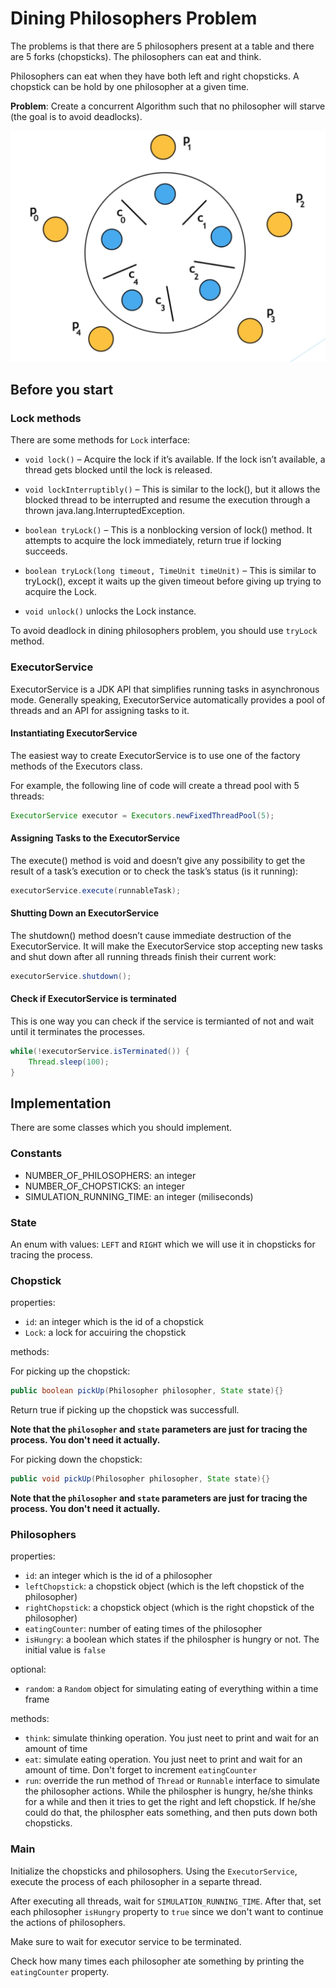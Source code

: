 # Dining Philosophers Problem

The problems is that there are 5 philosophers present at a table and there are
5 forks (chopsticks). The philosophers can eat and think.

Philosophers can eat when they have both left and right chopsticks. A
chopstick can be hold by one philosopher at a given time.

**Problem**: Create a concurrent Algorithm such that no philosopher will starve (the goal is to avoid deadlocks).

![Alt text](assets/image.png)

## Before you start

### Lock methods
There are some methods for `Lock` interface:

+ `void lock()` – Acquire the lock if it’s available. If the lock isn’t available, a thread gets blocked until the lock is released.

+ `void lockInterruptibly()` – This is similar to the lock(), but it allows the blocked thread to be interrupted and resume the execution through a thrown java.lang.InterruptedException.

+ `boolean tryLock()` – This is a nonblocking version of lock() method. It attempts to acquire the lock immediately, return true if locking succeeds.

+ `boolean tryLock(long timeout, TimeUnit timeUnit)` – This is similar to tryLock(), except it waits up the given timeout before giving up trying to acquire the Lock.

+ `void unlock()` unlocks the Lock instance.

To avoid deadlock in dining philosophers problem, you should use `tryLock` method.


### ExecutorService

ExecutorService is a JDK API that simplifies running tasks in asynchronous mode. Generally speaking, ExecutorService automatically provides a pool of threads and an API for assigning tasks to it.

#### Instantiating ExecutorService
The easiest way to create ExecutorService is to use one of the factory methods of the Executors class.

For example, the following line of code will create a thread pool with 5 threads:
```java
ExecutorService executor = Executors.newFixedThreadPool(5);
```

#### Assigning Tasks to the ExecutorService

The execute() method is void and doesn’t give any possibility to get the result of a task’s execution or to check the task’s status (is it running):
```java
executorService.execute(runnableTask);
```

#### Shutting Down an ExecutorService

The shutdown() method doesn’t cause immediate destruction of the ExecutorService. It will make the ExecutorService stop accepting new tasks and shut down after all running threads finish their current work:
```java
executorService.shutdown();
```

#### Check if ExecutorService is terminated
This is one way you can check if the service is termianted of not and wait until it terminates the processes.

```java
while(!executorService.isTerminated()) {
    Thread.sleep(100);
}
```

## Implementation

There are some classes which you should implement.

### Constants
+ NUMBER_OF_PHILOSOPHERS: an integer
+ NUMBER_OF_CHOPSTICKS: an integer
+ SIMULATION_RUNNING_TIME: an integer (miliseconds)

### State
An enum with values: `LEFT` and `RIGHT` which we will use it in chopsticks for tracing the process.

### Chopstick
properties:

+ `id`: an integer which is the id of a chopstick
+ `Lock`: a lock for accuiring the chopstick

methods:

For picking up the chopstick:
```java
public boolean pickUp(Philosopher philosopher, State state){}
```
Return true if picking up the chopstick was successfull.

__Note that the `philosopher` and `state` parameters are just for tracing the process. You don't need it actually.__

For picking down the chopstick:
```java
public void pickUp(Philosopher philosopher, State state){}
```
__Note that the `philosopher` and `state` parameters are just for tracing the process. You don't need it actually.__


### Philosophers
properties:
+ `id`: an integer which is the id of a philosopher
+ `leftChopstick`: a chopstick object (which is the left chopstick of the philosopher)
+ `rightChopstick`: a chopstick object (which is the right chopstick of the philosopher)
+ `eatingCounter`: number of eating times of the philosopher
+ `isHungry`: a boolean which states if the philospher is hungry or not. The initial value is `false`

optional:
+ `random`: a `Random` object for simulating eating of everything within a time frame

methods:
+ `think`: simulate thinking operation. You just neet to print and wait for an amount of time
+ `eat`: simulate eating operation. You just neet to print and wait for an amount of time. Don't forget to increment `eatingCounter`
+ `run`: override the run method of `Thread` or `Runnable` interface to simulate the philosopher actions. While the philospher is hungry, he/she thinks for a while and then it tries to get the right and left chopstick. If he/she could do that, the philospher eats something, and then puts down both chopsticks.


### Main
Initialize the chopsticks and philosophers. Using the `ExecutorService`, execute the process of each philosopher in a separte thread.

After executing all threads, wait for `SIMULATION_RUNNING_TIME`. After that, set each philosopher `isHungry` property to `true` since we don't want to continue the actions of philosophers.

Make sure to wait for executor service to be terminated.

Check how many times each philosopher ate something by printing the `eatingCounter` property.